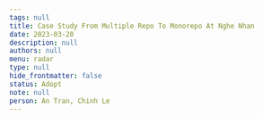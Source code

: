 ```yaml
---
tags: null
title: Case Study From Multiple Repo To Monorepo At Nghe Nhan
date: 2023-03-20
description: null
authors: null
menu: radar
type: null
hide_frontmatter: false
status: Adopt
note: null
person: An Tran, Chinh Le
---
```


